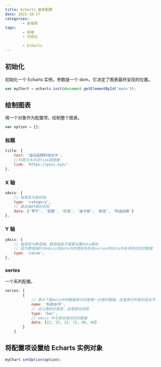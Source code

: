 ```yaml
---
title: Echarts 基本配置
date: 2021-10-27
categories:
        - 前端库
tags:
        - 前端
        - 可视化

        - Echarts
---
```


## 初始化

初始化一个 Echarts 实例，参数是一个 dom，它决定了图表最终呈现的位置。

```js
var myChart = echarts.init(document.getElementById('main'));
```

## 绘制图表

用一个对象作为配置项，绘制整个图表。

```js
var option = {};
```

### 标题

```JavaScript
title: {
    text: '运动品牌科技水平',
    //标题文本点击tiao超链接
    link: 'https://yxzi.xyz/'
},
```

### X 轴

```JavaScript
xAxis: {
    // 轴类型为类目轴
    type: 'category',
    // 类目轴的类别名称
    data: ['李宁', '安踏', '匹克', '迪卡侬', '耐克', '阿迪达斯']
},
```

### Y 轴

```JavaScript
yAxis: {
    // 轴类型为数值轴，数值轴是不需要设置data属性，
    // 因为数值轴针对xAxis的data中的类别名称去series的data中去寻找对应的数据
    type: 'value',
},
```

### series

一个系列配置。

```JavaScript
series: [
        {
            // 表示下面data中的数据表示的是哪一方面的数据，这里表示的是科技水平
            name: '科技水平',
            // 定义图标的类型，这里是柱状图
            type: 'bar',
            // xAxis 中与类目相对应的数据
            data: [22, 15, 12, 15, 80, 40]
        }
    ]
```

## 将配置项设置给 Echarts 实例对象

```javascript
myChart.setOption(option);
```
